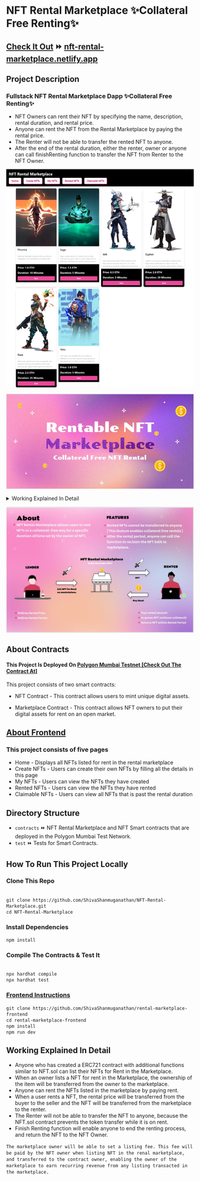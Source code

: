 # NFT Rental Marketplace ✨Collateral Free Renting✨

## [Check It Out](https://nft-rental-marketplace.netlify.app) ⏩ [nft-rental-marketplace.netlify.app](https://nft-rental-marketplace.netlify.app/) 

## Project Description

### Fullstack NFT Rental Marketplace Dapp ✨Collateral Free Renting✨

- NFT Owners can rent their NFT by specifying the name, description, rental duration, and rental price. 
- Anyone can rent the NFT from the Rental Marketplace by paying the rental price.
- The Renter will not be able to transfer the rented NFT to anyone. 
- After the end of the rental duration, either the renter, owner or anyone can call finishRenting function to transfer the NFT from Renter to the NFT Owner.

![alt text](capture.jpeg)

![alt text](rental_poster1.JPG)


<details> 
  <summary> Working Explained In Detail </summary>
  <h2> Working Explained In Detail </h2>

- Anyone who has created a ERC721 contract with additional functions similar to NFT.sol can list their NFTs for Rent in the Marketplace.
- When an owner lists a NFT for rent in the Marketplace, the ownership of the item will be transferred from the owner to the marketplace.
- Anyone can rent the NFTs listed in the marketplace by paying rent.
- When a user rents a NFT, the rental price will be transferred from the buyer to the seller and the NFT will be transferred from the marketplace to the renter.
- The Renter will not be able to transfer the NFT to anyone, because the NFT.sol contract prevents the token transfer while it is on rent.
- Finish Renting function will enable anyone to end the renting process, and return the NFT to the NFT Owner. 


<strong> The marketplace owner will be able to set a listing fee. This fee will be paid by the NFT owner when listing NFT in the renal marketplace, and transferred to the contract owner, enabling the owner of the marketplace to earn recurring revenue from any listing transacted in the marketplace. </strong>

 
</details>

![alt text](rental_poster.JPG)  

## About Contracts

#### This Project Is Deployed On [Polygon Mumbai Testnet [Check Out The Contract At]](https://mumbai.polygonscan.com/address/0x545f40130d0e93bc53f5f496079e4e6a4a0327d7)

This project consists of two smart contracts:

- NFT Contract - This contract allows users to mint unique digital assets.

- Marketplace Contract - This contract allows NFT owners to put their digital assets for rent on an open market.

## [About Frontend](https://github.com/ShivaShanmuganathan/rental-marketplace-frontend)

### This project consists of five pages

- Home - Displays all NFTs listed for rent in the rental marketplace
- Create NFTs - Users can create their own NFTs by filling all the details in this page
- My NFTs - Users can view the NFTs they have created
- Rented NFTs - Users can view the NFTs they have rented
- Claimable NFTs - Users can view all NFTs that is past the rental duration

## Directory Structure
- `contracts` ⏩ NFT Rental Marketplace and NFT Smart contracts that are deployed in the Polygon Mumbai Test Network.
- `test` ⏩ Tests for Smart Contracts.

## How To Run This Project Locally

### Clone This Repo
```shell

git clone https://github.com/ShivaShanmuganathan/NFT-Rental-Marketplace.git
cd NFT-Rental-Marketplace

```

### Install Dependencies

``` shell
npm install
```

### Compile The Contracts & Test It

``` shell

npx hardhat compile
npx hardhat test

```

### [Frontend Instructions](https://github.com/ShivaShanmuganathan/rental-marketplace-frontend)

``` shell
git clone https://github.com/ShivaShanmuganathan/rental-marketplace-frontend
cd rental-marketplace-frontend
npm install
npm run dev
```


## Working Explained In Detail
- Anyone who has created a ERC721 contract with additional functions similar to NFT.sol can list their NFTs for Rent in the Marketplace.
- When an owner lists a NFT for rent in the Marketplace, the ownership of the item will be transferred from the owner to the marketplace.
- Anyone can rent the NFTs listed in the marketplace by paying rent.
- When a user rents a NFT, the rental price will be transferred from the buyer to the seller and the NFT will be transferred from the marketplace to the renter.
- The Renter will not be able to transfer the NFT to anyone, because the NFT.sol contract prevents the token transfer while it is on rent.
- Finish Renting function will enable anyone to end the renting process, and return the NFT to the NFT Owner. 

``` The marketplace owner will be able to set a listing fee. This fee will be paid by the NFT owner when listing NFT in the renal marketplace, and transferred to the contract owner, enabling the owner of the marketplace to earn recurring revenue from any listing transacted in the marketplace. ```


